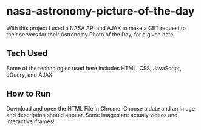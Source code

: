 # nasa-astronomy-picture-of-the-day
With this project I used a NASA API and AJAX to make a GET request to their servers for their Astronomy Photo of the Day, for a given date. 

## Tech Used
Some of the technologies used here includes HTML, CSS, JavaScript, JQuery, and AJAX.

## How to Run
Download and open the HTML File in Chrome. 
Choose a date and an image and description should appear. 
Some images are actualy videos and interactive iframes!

